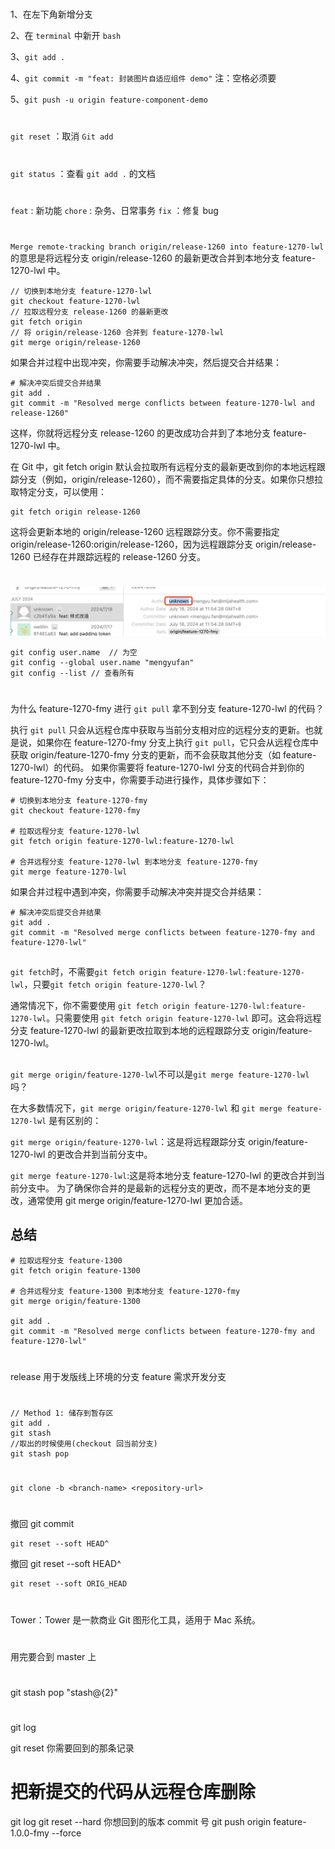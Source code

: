 #

1、在左下角新增分支

2、在 `terminal` 中新开 `bash`

3、`git add .`

4、`git commit -m "feat: 封装图片自适应组件 demo"` 注：空格必须要

5、`git push -u origin feature-component-demo`

#

`git reset` ：取消 `Git add`

#

`git status` ：查看 `git add .` 的文档

#

`feat` : 新功能
`chore` : 杂务、日常事务
`fix` ：修复 bug

#

`Merge remote-tracking branch origin/release-1260 into feature-1270-lwl`的意思是将远程分支 origin/release-1260 的最新更改合并到本地分支 feature-1270-lwl 中。

```
// 切换到本地分支 feature-1270-lwl
git checkout feature-1270-lwl
// 拉取远程分支 release-1260 的最新更改
git fetch origin
// 将 origin/release-1260 合并到 feature-1270-lwl
git merge origin/release-1260
```

如果合并过程中出现冲突，你需要手动解决冲突，然后提交合并结果：

```
# 解决冲突后提交合并结果
git add .
git commit -m "Resolved merge conflicts between feature-1270-lwl and release-1260"
```

这样，你就将远程分支 release-1260 的更改成功合并到了本地分支 feature-1270-lwl 中。

在 Git 中，git fetch origin 默认会拉取所有远程分支的最新更改到你的本地远程跟踪分支（例如，origin/release-1260），而不需要指定具体的分支。如果你只想拉取特定分支，可以使用：

```
git fetch origin release-1260
```

这将会更新本地的 origin/release-1260 远程跟踪分支。你不需要指定 origin/release-1260:origin/release-1260，因为远程跟踪分支 origin/release-1260 已经存在并跟踪远程的 release-1260 分支。

#

![alt text](c5335bca3f7a2d7982c12a128c89127f.png)

```
git config user.name  // 为空
git config --global user.name "mengyufan"
git config --list // 查看所有
```

#

为什么 feature-1270-fmy 进行 `git pull` 拿不到分支 feature-1270-lwl 的代码？

执行 `git pull` 只会从远程仓库中获取与当前分支相对应的远程分支的更新。也就是说，如果你在 feature-1270-fmy 分支上执行 `git pull`，它只会从远程仓库中获取 origin/feature-1270-fmy 分支的更新，而不会获取其他分支（如 feature-1270-lwl）的代码。
如果你需要将 feature-1270-lwl 分支的代码合并到你的 feature-1270-fmy 分支中，你需要手动进行操作，具体步骤如下：

```
# 切换到本地分支 feature-1270-fmy
git checkout feature-1270-fmy

# 拉取远程分支 feature-1270-lwl
git fetch origin feature-1270-lwl:feature-1270-lwl

# 合并远程分支 feature-1270-lwl 到本地分支 feature-1270-fmy
git merge feature-1270-lwl
```

如果合并过程中遇到冲突，你需要手动解决冲突并提交合并结果：

```
# 解决冲突后提交合并结果
git add .
git commit -m "Resolved merge conflicts between feature-1270-fmy and feature-1270-lwl"
```

##

`git fetch`时，不需要`git fetch origin feature-1270-lwl:feature-1270-lwl`，只要`git fetch origin feature-1270-lwl`？

通常情况下，你不需要使用 `git fetch origin feature-1270-lwl:feature-1270-lwl`。只需要使用 `git fetch origin feature-1270-lwl` 即可。这会将远程分支 feature-1270-lwl 的最新更改拉取到本地的远程跟踪分支 origin/feature-1270-lwl。

##

`git merge origin/feature-1270-lwl`不可以是`git merge feature-1270-lwl`吗？

在大多数情况下，`git merge origin/feature-1270-lwl` 和 `git merge feature-1270-lwl` 是有区别的：

`git merge origin/feature-1270-lwl`：这是将远程跟踪分支 origin/feature-1270-lwl 的更改合并到当前分支中。

`git merge feature-1270-lwl`:这是将本地分支 feature-1270-lwl 的更改合并到当前分支中。
为了确保你合并的是最新的远程分支的更改，而不是本地分支的更改，通常使用 git merge origin/feature-1270-lwl 更加合适。

## 总结

```
# 拉取远程分支 feature-1300
git fetch origin feature-1300

# 合并远程分支 feature-1300 到本地分支 feature-1270-fmy
git merge origin/feature-1300

git add .
git commit -m "Resolved merge conflicts between feature-1270-fmy and feature-1270-lwl"
```

#

release 用于发版线上环境的分支
feature 需求开发分支

#

```
// Method 1: 储存到暂存区
git add .
git stash
//取出的时候使用(checkout 回当前分支)
git stash pop
```

#

```
git clone -b <branch-name> <repository-url>
```

#

撤回 git commit

```
git reset --soft HEAD^
```

撤回 git reset --soft HEAD^

```
git reset --soft ORIG_HEAD
```

#

Tower：Tower 是一款商业 Git 图形化工具，适用于 Mac 系统。

#

用完要合到 master 上

#

git stash pop "stash@{2}"

#

git log

git reset 你需要回到的那条记录

# 把新提交的代码从远程仓库删除

git log
git reset --hard 你想回到的版本 commit 号
git push origin feature-1.0.0-fmy --force
